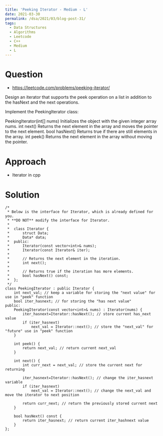 ```yaml
---
title: 'Peeking Iterator - Medium - L'
date: 2021-03-30
permalink: /dsa/2021/03/blog-post-31/
tags:
  - Data Structures
  - Algorithms
  - Leetcode
  - C++
  - Medium
  - L
---
```


# Question
- https://leetcode.com/problems/peeking-iterator/

Design an iterator that supports the peek operation on a list in addition to the hasNext and the next operations.

Implement the PeekingIterator class:

PeekingIterator(int[] nums) Initializes the object with the given integer array nums.
int next() Returns the next element in the array and moves the pointer to the next element.
bool hasNext() Returns true if there are still elements in the array.
int peek() Returns the next element in the array without moving the pointer.


# Approach

- Iterator in cpp

# Solution
```
/*
 * Below is the interface for Iterator, which is already defined for you.
 * **DO NOT** modify the interface for Iterator.
 *
 *  class Iterator {
 *		struct Data;
 * 		Data* data;
 *  public:
 *		Iterator(const vector<int>& nums);
 * 		Iterator(const Iterator& iter);
 *
 * 		// Returns the next element in the iteration.
 *		int next();
 *
 *		// Returns true if the iteration has more elements.
 *		bool hasNext() const;
 *	};
 */
class PeekingIterator : public Iterator {
    int next_val; // keep a variable for storing the "next value" for use in "peek" function
    bool iter_hasnext; // for storing the "has next value"
public:
	PeekingIterator(const vector<int>& nums) : Iterator(nums) {
        iter_hasnext=Iterator::hasNext(); // store current has_next value
	    if (iter_hasnext)
            next_val = Iterator::next(); // store the "next_val" for "future" use in "peek" function
	}
	
	int peek() {
        return next_val; // return current next_val
	}
	
	int next() {
	    int curr_next = next_val; // store the current next for returning
        
        iter_hasnext=Iterator::hasNext(); // change the iter_hasnext variable
	    if (iter_hasnext) 
            next_val = Iterator::next(); // change the next_val and move the iterator to next position
        
	    return curr_next; // return the previously stored current next
	}
	
	bool hasNext() const {
	    return iter_hasnext; // return current iter_hashnext value
	}
};
```